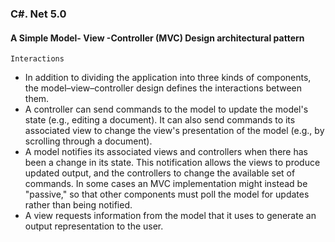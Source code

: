 ### C#. Net 5.0
 
#### A Simple Model- View -Controller (MVC) Design architectural pattern



`Interactions`
- In addition to dividing the application into three kinds of components, the model–view–controller design defines the interactions between them.
-  A controller can send commands to the model to update the model's state (e.g., editing a document). It can also send commands to its associated view to change the view's presentation of the model (e.g., by scrolling through a document).
-  A model notifies its associated views and controllers when there has been a change in its state. This notification allows the views to produce updated output, and the controllers to change the available set of commands. In some cases an MVC implementation might instead be "passive," so that other components must poll the model for updates rather than being notified.
-  A view requests information from the model that it uses to generate an output representation to the user.